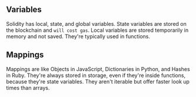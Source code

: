 ## Variables

Solidity has local, state, and global variables. State variables are stored on the blockchain and `will cost gas`. Local variables are stored temporarily in memory and not saved. They're typically used in functions.

## Mappings

Mappings are like Objects in JavaScript, Dictionaries in Python, and Hashes in Ruby. They're always stored in storage, even if they're inside functions, because they're state variables. They aren't iterable but offer faster look up times than arrays.

